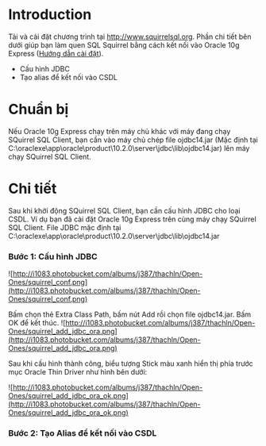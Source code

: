 # Introduction #
Tải và cài đặt chương trình tại http://www.squirrelsql.org. Phần chi tiết bên dưới giúp bạn làm quen SQL Squirrel bằng cách kết nối vào Oracle 10g Express ([Hướng dẫn cài đặt](http://code.google.com/p/open-ones/wiki/CaiDatOracleExpress)).

  * Cấu hình JDBC
  * Tạo alias để kết nối vào CSDL

# Chuẩn bị #
Nếu Oracle 10g Express chạy trên máy chủ khác với máy đang chạy SQuirrel SQL Client, bạn cần vào máy chủ chép file ojdbc14.jar (Mặc định tại C:\oraclexe\app\oracle\product\10.2.0\server\jdbc\lib\ojdbc14.jar) lên máy chạy SQuirrel SQL Client.

# Chi tiết #
Sau khi khởi động SQuirrel SQL Client, bạn cần cấu hình JDBC cho loại CSDL. Ví dụ bạn đã cài đặt Oracle 10g Express trên cùng máy chạy SQuirrel SQL Client. File JDBC mặc định tại C:\oraclexe\app\oracle\product\10.2.0\server\jdbc\lib\ojdbc14.jar

### Bước 1: Cấu hình JDBC ###
![http://i1083.photobucket.com/albums/j387/thachln/Open-Ones/squirrel_conf.png](http://i1083.photobucket.com/albums/j387/thachln/Open-Ones/squirrel_conf.png)

Bấm chọn thẻ Extra Class Path, bấm nút Add rồi chọn file ojdbc14.jar. Bấm OK để kết thúc.
![http://i1083.photobucket.com/albums/j387/thachln/Open-Ones/squirrel_add_jdbc_ora.png](http://i1083.photobucket.com/albums/j387/thachln/Open-Ones/squirrel_add_jdbc_ora.png)

Sau khi cấu hình thành công, biểu tượng Stick màu xanh hiển thị phía trước mục Oracle Thin Driver như hình bên dưới:

![http://i1083.photobucket.com/albums/j387/thachln/Open-Ones/squirrel_add_jdbc_ora_ok.png](http://i1083.photobucket.com/albums/j387/thachln/Open-Ones/squirrel_add_jdbc_ora_ok.png)

### Bước 2: Tạo Alias để kết nối vào CSDL ###